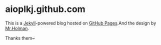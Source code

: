 # aioplkj.github.com

This is a [Jekyll](http://github.com/mojombo/jekyll)-powered blog hosted on [GitHub Pages](http://pages.github.com/).And the design by [Mr.Holman](http://zachholman.com).

Thanks them~